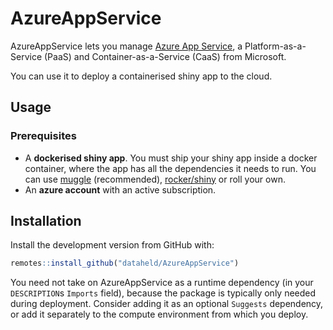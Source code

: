 # AzureAppService

AzureAppService lets you manage [Azure App Service](https://azure.microsoft.com/en-us/services/app-service/), a Platform-as-a-Service (PaaS) and Container-as-a-Service (CaaS) from Microsoft.

You can use it to deploy a containerised shiny app to the cloud.

## Usage

### Prerequisites

- A **dockerised shiny app**.
    You must ship your shiny app inside a docker container,
    where the app has all the dependencies it needs to run.
    You can use [muggle](https://maxheld.de/muggle/) (recommended),
    [rocker/shiny](https://hub.docker.com/r/rocker/shiny)
    or roll your own.
- An **azure account** with an active subscription.

## Installation

Install the development version from GitHub with:

```r
remotes::install_github("dataheld/AzureAppService")
```

You need not take on AzureAppService as a runtime dependency (in your `DESCRIPTION`s `Imports` field), because the package is typically only needed during deployment.
Consider adding it as an optional `Suggests` dependency, or add it separately to the compute environment from which you deploy.
